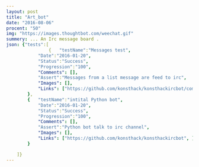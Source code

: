 ```yaml
---
layout: post
title: "Art_bot"
date: "2016-08-06"
procent: "50"
img: "https://images.thoughtbot.com/weechat.gif"
summery: ... An Irc message board .  
json: {"tests":[
                {   "testName":"Messages test", 
            "Date":"2016-01-20",
            "Status":"Success",
            "Progression":"100",
            "Comments": [],
            "Assert":"Messages from a list message are feed to irc",
            "Images": [],  
            "Links": ["https://github.com/konsthack/konsthackircbot/commit/b9f4a9f1c20f4a99a165be44caba0fd8c99fcdd5", ]
        }, 
        {   "testName":"intital Python bot", 
            "Date":"2016-01-20",
            "Status":"Success",
            "Progression":"100",
            "Comments": [],
            "Assert":"Python bot talk to irc channel",
            "Images": [],  
            "Links": ["https://github.com/konsthack/konsthackircbot", ]
        }

    ]}
---
```

<div class="test-target"></div>

